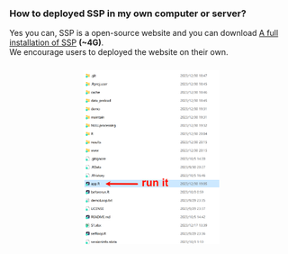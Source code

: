 ### How to deployed SSP in my own computer or server?  
Yes you can, SSP is a open-source website and you can download [A full installation of SSP](http://work.biotcm.net:20002/down/M5DF5dPNwslx.tar.gz) **(~4G)**.  
We encourage users to deployed the website on their own.  
<div style="padding: 10px; text-align: center;">
<img src="imginfoQ10_1.png" width = "50%" height = "50%" />
</div>
